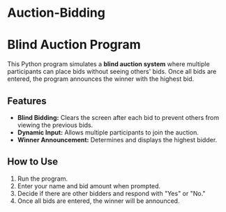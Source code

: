 # Auction-Bidding
# Blind Auction Program

This Python program simulates a **blind auction system** where multiple participants can place bids without seeing others' bids. Once all bids are entered, the program announces the winner with the highest bid.

## Features
- **Blind Bidding:** Clears the screen after each bid to prevent others from viewing the previous bids.
- **Dynamic Input:** Allows multiple participants to join the auction.
- **Winner Announcement:** Determines and displays the highest bidder.

## How to Use
1. Run the program.
2. Enter your name and bid amount when prompted.
3. Decide if there are other bidders and respond with "Yes" or "No."
4. Once all bids are entered, the winner will be announced.
